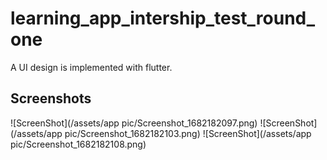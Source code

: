 # learning_app_intership_test_round_one

A UI design is implemented with flutter.

## Screenshots

![ScreenShot](/assets/app pic/Screenshot_1682182097.png)
![ScreenShot](/assets/app pic/Screenshot_1682182103.png)
![ScreenShot](/assets/app pic/Screenshot_1682182108.png)
